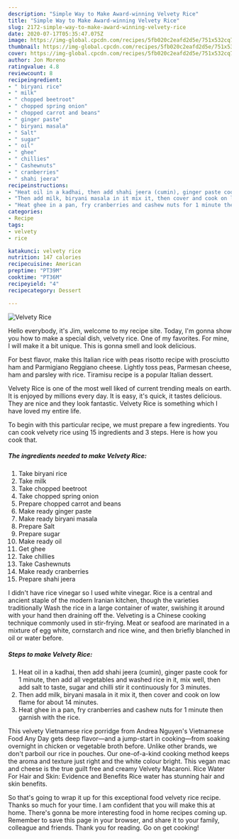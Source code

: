 ```yaml
---
description: "Simple Way to Make Award-winning Velvety Rice"
title: "Simple Way to Make Award-winning Velvety Rice"
slug: 2172-simple-way-to-make-award-winning-velvety-rice
date: 2020-07-17T05:35:47.075Z
image: https://img-global.cpcdn.com/recipes/5fb020c2eafd2d5e/751x532cq70/velvety-rice-recipe-main-photo.jpg
thumbnail: https://img-global.cpcdn.com/recipes/5fb020c2eafd2d5e/751x532cq70/velvety-rice-recipe-main-photo.jpg
cover: https://img-global.cpcdn.com/recipes/5fb020c2eafd2d5e/751x532cq70/velvety-rice-recipe-main-photo.jpg
author: Jon Moreno
ratingvalue: 4.8
reviewcount: 8
recipeingredient:
- " biryani rice"
- " milk"
- " chopped beetroot"
- " chopped spring onion"
- " chopped carrot and beans"
- " ginger paste"
- " biryani masala"
- " Salt"
- " sugar"
- " oil"
- " ghee"
- " chillies"
- " Cashewnuts"
- " cranberries"
- " shahi jeera"
recipeinstructions:
- "Heat oil in a kadhai, then add shahi jeera (cumin), ginger paste cook for 1 minute, then add all vegetables and washed rice in it, mix well, then add salt to taste, sugar and chilli stir it continuously for 3 minutes."
- "Then add milk, biryani masala in it mix it, then cover and cook on low flame for about 14 minutes."
- "Heat ghee in a pan, fry cranberries and cashew nuts for 1 minute then garnish with the rice."
categories:
- Recipe
tags:
- velvety
- rice

katakunci: velvety rice 
nutrition: 147 calories
recipecuisine: American
preptime: "PT39M"
cooktime: "PT36M"
recipeyield: "4"
recipecategory: Dessert

---
```



![Velvety Rice](https://img-global.cpcdn.com/recipes/5fb020c2eafd2d5e/751x532cq70/velvety-rice-recipe-main-photo.jpg)

Hello everybody, it's Jim, welcome to my recipe site. Today, I'm gonna show you how to make a special dish, velvety rice. One of my favorites. For mine, I will make it a bit unique. This is gonna smell and look delicious.

For best flavor, make this Italian rice with peas risotto recipe with prosciutto ham and Parmigiano Reggiano cheese. Lightly toss peas, Parmesan cheese, ham and parsley with rice. Tiramisu recipe is a popular Italian dessert.

Velvety Rice is one of the most well liked of current trending meals on earth. It is enjoyed by millions every day. It is easy, it's quick, it tastes delicious. They are nice and they look fantastic. Velvety Rice is something which I have loved my entire life.


To begin with this particular recipe, we must prepare a few ingredients. You can cook velvety rice using 15 ingredients and 3 steps. Here is how you cook that.

<!--inarticleads1-->

##### The ingredients needed to make Velvety Rice:

1. Take  biryani rice
1. Take  milk
1. Take  chopped beetroot
1. Take  chopped spring onion
1. Prepare  chopped carrot and beans
1. Make ready  ginger paste
1. Make ready  biryani masala
1. Prepare  Salt
1. Prepare  sugar
1. Make ready  oil
1. Get  ghee
1. Take  chillies
1. Take  Cashewnuts
1. Make ready  cranberries
1. Prepare  shahi jeera


I didn&#39;t have rice vinegar so I used white vinegar. Rice is a central and ancient staple of the modern Iranian kitchen, though the varieties traditionally Wash the rice in a large container of water, swishing it around with your hand then draining off the. Velveting is a Chinese cooking technique commonly used in stir-frying. Meat or seafood are marinated in a mixture of egg white, cornstarch and rice wine, and then briefly blanched in oil or water before. 

<!--inarticleads2-->

##### Steps to make Velvety Rice:

1. Heat oil in a kadhai, then add shahi jeera (cumin), ginger paste cook for 1 minute, then add all vegetables and washed rice in it, mix well, then add salt to taste, sugar and chilli stir it continuously for 3 minutes.
1. Then add milk, biryani masala in it mix it, then cover and cook on low flame for about 14 minutes.
1. Heat ghee in a pan, fry cranberries and cashew nuts for 1 minute then garnish with the rice.


This velvety Vietnamese rice porridge from Andrea Nguyen&#39;s Vietnamese Food Any Day gets deep flavor—and a jump-start in cooking—from soaking overnight in chicken or vegetable broth before. Unlike other brands, we don&#39;t parboil our rice in pouches. Our one-of-a-kind cooking method keeps the aroma and texture just right and the white colour bright. This vegan mac and cheese is the true guilt free and creamy Velvety Macaroni. Rice Water For Hair and Skin: Evidence and Benefits Rice water has stunning hair and skin benefits. 

So that's going to wrap it up for this exceptional food velvety rice recipe. Thanks so much for your time. I am confident that you will make this at home. There's gonna be more interesting food in home recipes coming up. Remember to save this page in your browser, and share it to your family, colleague and friends. Thank you for reading. Go on get cooking!
